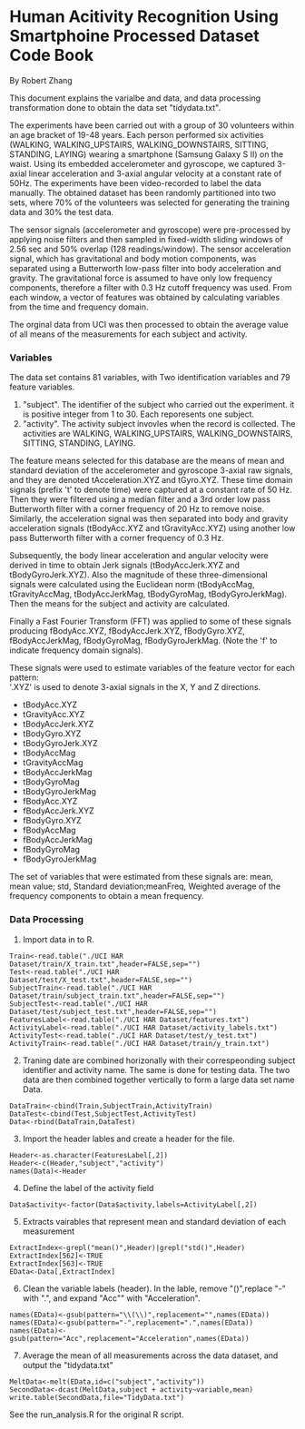 Human Acitivity Recognition Using Smartphoine Processed Dataset Code Book
=========================================================================
By Robert Zhang

This document explains the varialbe and data, and data processing transformation done to obtain the data set "tidydata.txt". 

The experiments have been carried out with a group of 30 volunteers within an age bracket of 19-48 years. Each person performed six activities (WALKING, WALKING_UPSTAIRS, WALKING_DOWNSTAIRS, SITTING, STANDING, LAYING) wearing a smartphone (Samsung Galaxy S II) on the waist. Using its embedded accelerometer and gyroscope, we captured 3-axial linear acceleration and 3-axial angular velocity at a constant rate of 50Hz. The experiments have been video-recorded to label the data manually. The obtained dataset has been randomly partitioned into two sets, where 70% of the volunteers was selected for generating the training data and 30% the test data. 

The sensor signals (accelerometer and gyroscope) were pre-processed by applying noise filters and then sampled in fixed-width sliding windows of 2.56 sec and 50% overlap (128 readings/window). The sensor acceleration signal, which has gravitational and body motion components, was separated using a Butterworth low-pass filter into body acceleration and gravity. The gravitational force is assumed to have only low frequency components, therefore a filter with 0.3 Hz cutoff frequency was used. From each window, a vector of features was obtained by calculating variables from the time and frequency domain. 

The orginal data from UCI was then processed to obtain the average value of all means of the measurements for each subject and activity.

### Variables
The data set contains 81 variables, with Two identification variables and 79 feature variables.

1. "subject". The identifier of the subject who carried out the experiment. it is positive integer from 1 to 30. Each reporesents one subject. 
2. "activity". The activity subject invovles when the record is collected. The activities are WALKING, WALKING_UPSTAIRS, WALKING_DOWNSTAIRS, SITTING, STANDING, LAYING.

The feature means selected for this database are the means of mean and standard deviation of the accelerometer and gyroscope 3-axial raw signals, and they are denoted tAcceleration.XYZ and tGyro.XYZ. These time domain signals (prefix 't' to denote time) were captured at a constant rate of 50 Hz. Then they were filtered using a median filter and a 3rd order low pass Butterworth filter with a corner frequency of 20 Hz to remove noise. Similarly, the acceleration signal was then separated into body and gravity acceleration signals (tBodyAcc.XYZ and tGravityAcc.XYZ) using another low pass Butterworth filter with a corner frequency of 0.3 Hz. 

Subsequently, the body linear acceleration and angular velocity were derived in time to obtain Jerk signals (tBodyAccJerk.XYZ and tBodyGyroJerk.XYZ). Also the magnitude of these three-dimensional signals were calculated using the Euclidean norm (tBodyAccMag, tGravityAccMag, tBodyAccJerkMag, tBodyGyroMag, tBodyGyroJerkMag). Then the means for the subject and activity are calculated. 

Finally a Fast Fourier Transform (FFT) was applied to some of these signals producing fBodyAcc.XYZ, fBodyAccJerk.XYZ, fBodyGyro.XYZ, fBodyAccJerkMag, fBodyGyroMag, fBodyGyroJerkMag. (Note the 'f' to indicate frequency domain signals). 

These signals were used to estimate variables of the feature vector for each pattern:  
'.XYZ' is used to denote 3-axial signals in the X, Y and Z directions.

* tBodyAcc.XYZ
* tGravityAcc.XYZ
* tBodyAccJerk.XYZ
* tBodyGyro.XYZ
* tBodyGyroJerk.XYZ
* tBodyAccMag
* tGravityAccMag
* tBodyAccJerkMag
* tBodyGyroMag
* tBodyGyroJerkMag
* fBodyAcc.XYZ
* fBodyAccJerk.XYZ
* fBodyGyro.XYZ
* fBodyAccMag
* fBodyAccJerkMag
* fBodyGyroMag
* fBodyGyroJerkMag

The set of variables that were estimated from these signals are: mean, mean value; std, Standard deviation;meanFreq, Weighted average of the frequency components to obtain a mean frequency.

### Data Processing
1. Import data in to R. 
```
Train<-read.table("./UCI HAR Dataset/train/X_train.txt",header=FALSE,sep="")
Test<-read.table("./UCI HAR Dataset/test/X_test.txt",header=FALSE,sep="")
SubjectTrain<-read.table("./UCI HAR Dataset/train/subject_train.txt",header=FALSE,sep="")
SubjectTest<-read.table("./UCI HAR Dataset/test/subject_test.txt",header=FALSE,sep="")
FeaturesLabel<-read.table("./UCI HAR Dataset/features.txt")
ActivityLabel<-read.table("./UCI HAR Dataset/activity_labels.txt")
ActivityTest<-read.table("./UCI HAR Dataset/test/y_test.txt")
ActivityTrain<-read.table("./UCI HAR Dataset/train/y_train.txt")
```

2. Traning date are combined horizonally with their correspeonding subject identifier and activity name. The same is done for testing data. The two data are then combined together vertically to form a large data set name Data. 
```
DataTrain<-cbind(Train,SubjectTrain,ActivityTrain)
DataTest<-cbind(Test,SubjectTest,ActivityTest)
Data<-rbind(DataTrain,DataTest)
```

3. Import the header lables and create a header for the file.
```
Header<-as.character(FeaturesLabel[,2])
Header<-c(Header,"subject","activity")
names(Data)<-Header
```

4. Define the label of the activity field
```
Data$activity<-factor(Data$activity,labels=ActivityLabel[,2])
```

5. Extracts vairables that represent mean and standard deviation of each measurement
```
ExtractIndex<-grepl("mean()",Header)|grepl("std()",Header)
ExtractIndex[562]<-TRUE
ExtractIndex[563]<-TRUE
EData<-Data[,ExtractIndex]
```

6. Clean the variable labels (header). In the lable, remove "()",replace "-" with ".", and expand "Acc"" with "Acceleration".
```
names(EData)<-gsub(pattern="\\(\\)",replacement="",names(EData))
names(EData)<-gsub(pattern="-",replacement=".",names(EData))
names(EData)<-gsub(pattern="Acc",replacement="Acceleration",names(EData))
```

7. Average the mean of all measurements across the data dataset, and output the "tidydata.txt"
```
MeltData<-melt(EData,id=c("subject","activity"))
SecondData<-dcast(MeltData,subject + activity~variable,mean)
write.table(SecondData,file="TidyData.txt")
```

See the run_analysis.R for the original R script.


